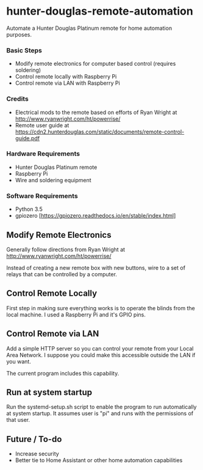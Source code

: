 # hunter-douglas-remote-automation
Automate a Hunter Douglas Platinum remote for home automation purposes.

### Basic Steps ###
* Modify remote electronics for computer based control (requires soldering)
* Control remote locally with Raspberry Pi
* Control remote via LAN with Raspberry Pi

### Credits ###

* Electrical mods to the remote based on efforts of Ryan Wright at http://www.ryanwright.com/ht/powerrise/
* Remote user guide at https://cdn2.hunterdouglas.com/static/documents/remote-control-guide.pdf

### Hardware Requirements ###
* Hunter Douglas Platinum remote
* Raspberry Pi
* Wire and soldering equipment

### Software Requirements ###
* Python 3.5
* gpiozero [https://gpiozero.readthedocs.io/en/stable/index.html]

## Modify Remote Electronics ##

Generally follow directions from Ryan Wright at http://www.ryanwright.com/ht/powerrise/

Instead of creating a new remote box with new buttons, wire to a set of relays that can be controlled by a computer.

## Control Remote Locally ##

First step in making sure everything works is to operate the blinds from the local machine.  I used a Raspberry Pi and it's GPIO pins.

## Control Remote via LAN ##

Add a simple HTTP server so you can control your remote from your Local Area Network.  I suppose you could make this accessible outside the LAN if you want.

The current program includes this capability.

## Run at system startup ##
Run the systemd-setup.sh script to enable the program to run automatically at system startup.  It assumes user is "pi" and runs with the permissions of that user.

## Future / To-do ##
* Increase security
* Better tie to Home Assistant or other home automation capabilities
 